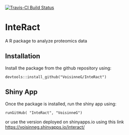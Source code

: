 [![Travis-CI Build Status](https://travis-ci.org/VoisinneG/InteRact.svg?branch=master)](https://travis-ci.org/VoisinneG/InteRact) 

# InteRact

A R package to analyze proteomics data

Installation
---
Install the package from the github repository using:
```
devtools::install_github("VoisinneG/InteRact")
```

Shiny App
---
Once the package is installed, run the shiny app using:
```
runGitHub( "InteRact", "VoisinneG") 
```
or use the version deployed on shinyapps.io using this link
https://voisinneg.shinyapps.io/interact/